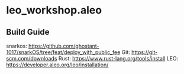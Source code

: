 # leo_workshop.aleo

## Build Guide

snarkos: https://github.com/ghostant-1017/snarkOS/tree/feat/deploy_with_public_fee
Git: https://git-scm.com/downloads
Rust: https://www.rust-lang.org/tools/install
LEO: https://developer.aleo.org/leo/installation/

